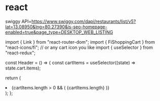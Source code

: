 # react
swiggy API=https://www.swiggy.com/dapi/restaurants/list/v5?lat=13.08950&lng=80.27390&is-seo-homepage-enabled=true&page_type=DESKTOP_WEB_LISTING


import { Link } from "react-router-dom";
import { FiShoppingCart } from "react-icons/fi"; // or any cart icon you like
import { useSelector } from "react-redux";

const Header = () => {
  const cartItems = useSelector((state) => state.cart.items);

  return (
    <li className="relative">
      <Link to="/cart" className="flex items-center gap-2 text-lg font-medium text-gray-700">
        <FiShoppingCart className="text-2xl" />
        {cartItems.length > 0 && (
          <span className="absolute -top-2 -right-3 bg-red-500 text-white text-xs font-bold rounded-full w-5 h-5 flex items-center justify-center">
            {cartItems.length}
          </span>
        )}
      </Link>
    </li>
  );
};


